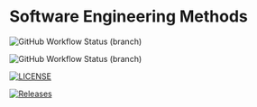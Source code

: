 # Software Engineering Methods
![GitHub Workflow Status (branch)](https://img.shields.io/github/actions/workflow/status/aktcope4066/semGroup18/main.yml?branch=develop)

![GitHub Workflow Status (branch)](https://img.shields.io/github/actions/workflow/status/aktcope4066/sem/main.yml?branch=master)

[![LICENSE](https://img.shields.io/github/license/aktcope4066/sem.svg?style=flat-square)](https://github.com/aktcope4066/sem/blob/master/LICENSE)

[![Releases](https://img.shields.io/github/release/aktcope4066/sem/all.svg?style=flat-square)](https://github.com/aktcope4066/sem/releases)

